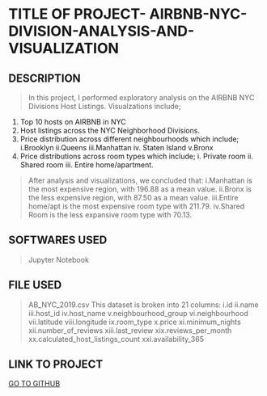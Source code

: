 # TITLE OF PROJECT- AIRBNB-NYC-DIVISION-ANALYSIS-AND-VISUALIZATION

## DESCRIPTION
> In this project, I performed exploratory analysis on the AIRBNB NYC Divisions Host Listings. Visualzations include;
  1. Top 10 hosts on AIRBNB in NYC
  2. Host listings across the NYC Neighborhood Divisions.
  3. Price distribution across different neighbourhoods which include;
      i.Brooklyn
      ii.Queens
      iii.Manhattan
      iv. Staten Island
      v.Bronx
  4. Price distributions across room types which include;
    i. Private room
    ii. Shared room
    iii. Entire home/apartment.
   
 > After analysis and visualizations, we concluded that:
    i.Manhattan is the most expensive region, with 196.88 as a mean value.
    ii.Bronx is the less expensive region, with 87.50 as a mean value.
    iii.Entire home/apt is the most expensive room type with 211.79.
    iv.Shared Room is the less expansive room type with 70.13.
    
## SOFTWARES USED
> Jupyter Notebook

## FILE USED 
> AB_NYC_2019.csv
  > This dataset is broken into 21 columns:
    i.id
    ii.name
    iii.host_id
    iv.host_name
    v.neighbourhood_group
    vi.neighbourhood 
    vii.latitude
    viii.longitude
    ix.room_type
    x.price
    xi.minimum_nights
    xii.number_of_reviews
    xiii.last_review
    xix.reviews_per_month
    xx.calculated_host_listings_count
    xxi.availability_365
    
## LINK TO PROJECT
[GO TO GITHUB](https://github.com/Venedah/AIRBNB-NYC-DIVISION-ANALYSIS-AND-VISUALIZATION/)


